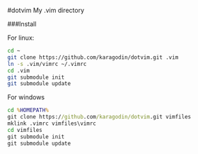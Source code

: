 #dotvim
My .vim directory

###Install

For linux:
```sh
cd ~
git clone https://github.com/karagodin/dotvim.git .vim
ln -s .vim/vimrc ~/.vimrc
cd .vim
git submodule init
git submodule update
```

For windows
```bat
cd %HOMEPATH%
git clone https://github.com/karagodin/dotvim.git vimfiles
mklink .vimrc vimfiles\vimrc
cd vimfiles
git submodule init
git submodule update
```
